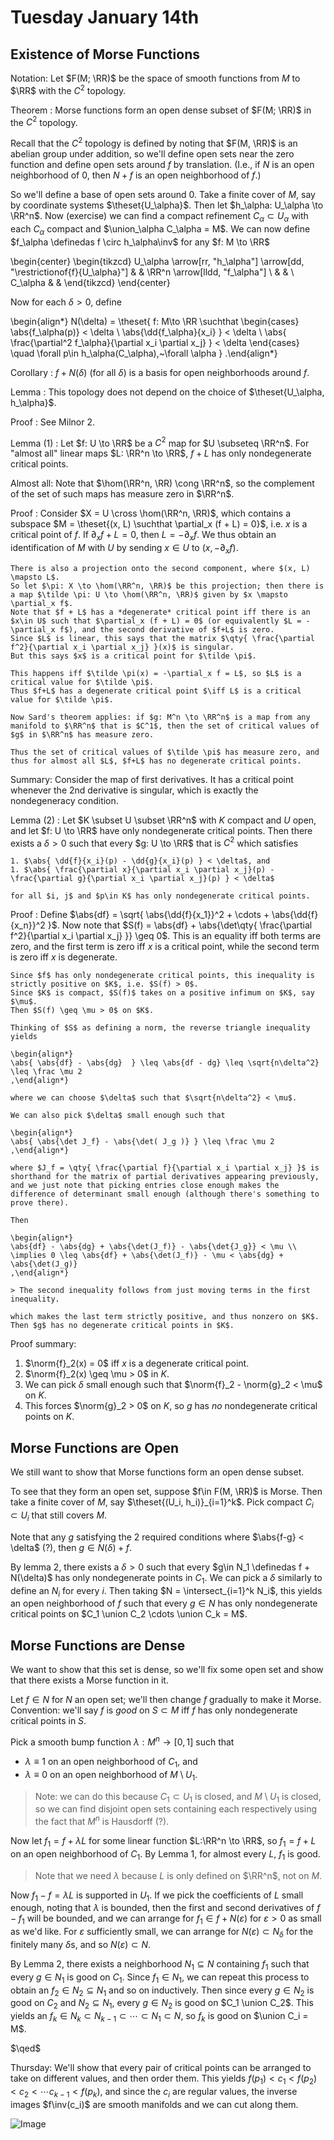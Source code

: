 # Tuesday January 14th

## Existence of Morse Functions

Notation:
Let $F(M; \RR)$ be the space of smooth functions from $M$ to $\RR$ with the $C^2$ topology.

Theorem
: Morse functions form an open dense subset of $F(M; \RR)$ in the $C^2$ topology.

Recall that the $C^2$ topology is defined by noting that $F(M, \RR)$ is an abelian group under addition, so we'll define open sets near the zero function and define open sets around $f$ by translation.
(I.e., if $N$ is an open neighborhood of 0, then $N+f$ is an open neighborhood of $f$.)

So we'll define a base of open sets around 0.
Take a finite cover of $M$, say by coordinate systems $\theset{U_\alpha}$.
Then let $h_\alpha: U_\alpha \to \RR^n$.
Now (exercise) we can find a compact refinement $C_\alpha \subset U_\alpha$ with each $C_\alpha$ compact and $\union_\alpha C_\alpha = M$.
We can now define $f_\alpha \definedas f \circ h_\alpha\inv$ for any $f: M \to \RR$

\begin{center}
\begin{tikzcd}
U_\alpha \arrow[rr, "h_\alpha"] \arrow[dd, "\restrictionof{f}{U_\alpha}"] &  & \RR^n \arrow[lldd, "f_\alpha"] \\
&  &                                \\
C_\alpha                                                                  &  &
\end{tikzcd}
\end{center}

Now for each $\delta > 0$, define

\begin{align*}
N(\delta) = \theset{
f: M\to \RR \suchthat \begin{cases}
\abs{f_\alpha(p)} < \delta \\
\abs{\dd{f_\alpha}{x_i} } < \delta \\
\abs{ \frac{\partial^2 f_\alpha}{\partial x_i \partial x_j}  } < \delta
\end{cases} \quad \forall p\in h_\alpha(C_\alpha),~\forall \alpha
}
.\end{align*}


Corollary
: $f + N(\delta)$ (for all $\delta$) is a basis for open neighborhoods around $f$.

Lemma
: This topology does not depend on the choice of $\theset{U_\alpha, h_\alpha}$.

Proof
: See Milnor 2.

Lemma (1)
: Let $f: U \to \RR$ be a $C^2$ map for $U \subseteq \RR^n$.
  For "almost all" linear maps $L: \RR^n \to \RR$, $f + L$ has only nondegenerate critical points.

Almost all: Note that $\hom(\RR^n, \RR) \cong \RR^n$, so the complement of the set of such maps has measure zero in $\RR^n$.

Proof
:   Consider $X = U \cross \hom(\RR^n, \RR)$, which contains a subspace $M = \theset{(x, L) \suchthat \partial_x (f + L) = 0}$, i.e. $x$ is a critical point of $f$.
    If $\partial_x f + L = 0$, then $L = -\partial_x f$.
    We thus obtain an identification of $M$ with $U$ by sending $x\in U$ to $(x, -\partial_x f)$.

    There is also a projection onto the second component, where $(x, L) \mapsto L$.
    So let $\pi: X \to \hom(\RR^n, \RR)$ be this projection; then there is a map $\tilde \pi: U \to \hom(\RR^n, \RR)$ given by $x \mapsto \partial_x f$.
    Note that $f + L$ has a *degenerate* critical point iff there is an $x\in U$ such that $\partial_x (f + L) = 0$ (or equivalently $L = -\partial_x f$), and the second derivative of $f+L$ is zero.
    Since $L$ is linear, this says that the matrix $\qty{ \frac{\partial f^2}{\partial x_i \partial x_j} }(x)$ is singular.
    But this says $x$ is a critical point for $\tilde \pi$.

    This happens iff $\tilde \pi(x) = -\partial_x f = L$, so $L$ is a critical value for $\tilde \pi$.
    Thus $f+L$ has a degenerate critical point $\iff L$ is a critical value for $\tilde \pi$.

    Now Sard's theorem applies: if $g: M^n \to \RR^n$ is a map from any manifold to $\RR^n$ that is $C^1$, then the set of critical values of $g$ in $\RR^n$ has measure zero.

    Thus the set of critical values of $\tilde \pi$ has measure zero, and thus for almost all $L$, $f+L$ has no degenerate critical points.

Summary: Consider the map of first derivatives.
It has a critical point whenever the 2nd derivative is singular, which is exactly the nondegeneracy condition.

Lemma (2)
:   Let $K \subset U \subset \RR^n$ with $K$ compact and $U$ open, and let $f: U \to \RR$ have only nondegenerate critical points.
    Then there exists a $\delta > 0$ such that every $g: U \to \RR$ that is $C^2$ which satisfies

    1. $\abs{ \dd{f}{x_i}(p) - \dd{g}{x_i}(p) } < \delta$, and
    1. $\abs{ \frac{\partial x}{\partial x_i \partial x_j}(p) - \frac{\partial g}{\partial x_i \partial x_j}(p) } < \delta$

    for all $i, j$ and $p\in K$ has only nondegenerate critical points.

Proof
:   Define $\abs{df} = \sqrt{ \abs{\dd{f}{x_1}}^2 + \cdots + \abs{\dd{f}{x_n}}^2 }$.
    Now note that $S(f) = \abs{df} + \abs{\det\qty{ \frac{\partial f^2}{\partial x_i \partial x_j} }} \geq 0$.
    This is an equality iff both terms are zero, and the first term is zero iff $x$ is a critical point, while the second term is zero iff $x$ is degenerate.

    Since $f$ has only nondegenerate critical points, this inequality is strictly positive on $K$, i.e. $S(f) > 0$.
    Since $K$ is compact, $S(f)$ takes on a positive infimum on $K$, say $\mu$.
    Then $S(f) \geq \mu > 0$ on $K$.

    Thinking of $S$ as defining a norm, the reverse triangle inequality yields

    \begin{align*}
    \abs{ \abs{df} - \abs{dg}  } \leq \abs{df - dg} \leq \sqrt{n\delta^2} \leq \frac \mu 2
    ,\end{align*}

    where we can choose $\delta$ such that $\sqrt{n\delta^2} < \mu$.

    We can also pick $\delta$ small enough such that

    \begin{align*}
    \abs{ \abs{\det J_f} - \abs{\det( J_g )} } \leq \frac \mu 2
    ,\end{align*}

    where $J_f = \qty{ \frac{\partial f}{\partial x_i \partial x_j} }$ is shorthand for the matrix of partial derivatives appearing previously,
    and we just note that picking entries close enough makes the difference of determinant small enough (although there's something to prove there).

    Then

    \begin{align*}
    \abs{df} - \abs{dg} + \abs{\det(J_f)} - \abs{\det{J_g}} < \mu \\
    \implies 0 \leq \abs{df} + \abs{\det(J_f)} - \mu < \abs{dg} + \abs{\det(J_g)}
    ,\end{align*}

    > The second inequality follows from just moving terms in the first inequality.

    which makes the last term strictly positive, and thus nonzero on $K$.
    Then $g$ has no degenerate critical points in $K$.

Proof summary:

1. $\norm{f}_2(x) = 0$ iff $x$ is a degenerate critical point.
2. $\norm{f}_2(x) \geq \mu > 0$ in $K$.
3. We can pick $\delta$ small enough such that $\norm{f}_2 - \norm{g}_2 < \mu$ on $K$.
4. This forces $\norm{g}_2 > 0$ on $K$, so $g$ has *no* nondegenerate critical points on $K$.

## Morse Functions are Open

We still want to show that Morse functions form an open dense subset.

To see that they form an open set, suppose $f\in F(M, \RR)$ is Morse.
Then take a finite cover of $M$, say $\theset{(U_i, h_i)}_{i=1}^k$.
Pick compact $C_i \subset U_i$ that still covers $M$.

Note that any $g$ satisfying the 2 required conditions where $\abs{f-g} < \delta$ (?), then $g \in N(\delta) + f$.

By lemma 2, there exists a $\delta > 0$ such that every $g\in N_1 \definedas f + N(\delta)$ has only nondegenerate points in $C_1$.
We can pick a $\delta$ similarly to define an $N_i$ for every $i$.
Then taking $N = \intersect_{i=1}^k N_i$, this yields an open neighborhood of $f$ such that every $g \in N$ has only nondegenerate critical points on $C_1 \union C_2 \cdots \union C_k = M$.

## Morse Functions are Dense

We want to show that this set is dense, so we'll fix some open set and show that there exists a Morse function in it.

Let $f\in N$ for $N$ an open set; we'll then change $f$ gradually to make it Morse.
Convention: we'll say $f$ is *good* on $S\subset M$ iff $f$ has only nondegenerate critical points in $S$.

Pick a smooth bump function $\lambda: M^n \to [0, 1]$ such that

- $\lambda \equiv 1$ on an open neighborhood of $C_1$, and
- $\lambda \equiv 0$ on an open neighborhood of $M\setminus U_1$.

> Note: we can do this because $C_1 \subset U_1$ is closed, and $M\setminus U_1$ is closed, so we can find disjoint open sets containing each respectively using the fact that $M^n$ is Hausdorff (?).

Now let $f_1 = f + \lambda L$ for some linear function $L:\RR^n \to \RR$, so $f_1 = f + L$ on an open neighborhood of $C_1$.
By Lemma 1, for almost every $L$, $f_1$ is good.

> Note that we need $\lambda$ because $L$ is only defined on $\RR^n$, not on $M$.

Now $f_1 - f = \lambda L$ is supported in $U_1$.
If we pick the coefficients of $L$ small enough, noting that $\lambda$ is bounded, then the first and second derivatives of $f-f_1$ will be bounded, and we can arrange for $f_1 \in f + N(\varepsilon)$ for $\varepsilon > 0$ as small as we'd like.
For $\varepsilon$ sufficiently small, we can arrange for $N(\varepsilon ) \subset N_\delta$ for the finitely many $\delta$s, and so $N(\varepsilon) \subset N$.

By Lemma 2, there exists a neighborhood $N_1 \subseteq N$ containing $f_1$ such that every $g\in N_1$ is good on $C_1$.
Since $f_1 \in N_1$, we can repeat this process to obtain an $f_2 \in N_2 \subseteq N_1$ and so on inductively.
Then since every $g \in N_2$ is good on $C_2$ and $N_2 \subseteq N_1$, every $g\in N_2$ is good on $C_1 \union C_2$.
This yields an $f_k \in N_k \subset N_{k-1} \subset \cdots \subset N_1 \subset N$, so $f_k$ is good on $\union C_i = M$.

$\qed$

Thursday:
We'll show that every pair of critical points can be arranged to take on different values, and then order them.
This yields $f(p_1) < c_1 < f(p_2) < c_2 < \cdots c_{k-1} < f(p_k)$, and since the $c_i$ are regular values, the inverse images $f\inv(c_i)$ are smooth manifolds and we can cut along them.

![Image](figures/2020-01-14-12:22.png)
